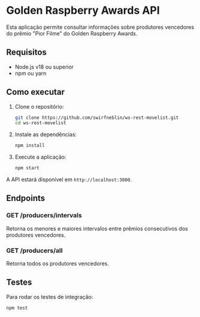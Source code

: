 # Golden Raspberry Awards API

Esta aplicação permite consultar informações sobre produtores vencedores do prêmio "Pior Filme" do Golden Raspberry Awards.

## Requisitos

- Node.js v18 ou superior
- npm ou yarn

## Como executar

1. Clone o repositório:

   ```bash
   git clone https://github.com/swirfneblin/ws-rest-movelist.git
   cd ws-rest-movelist
   ```

2. Instale as dependências:

   ```bash
   npm install
   ```

3. Execute a aplicação:
   ```bash
   npm start
   ```

A API estará disponível em `http://localhost:3000`.

## Endpoints

### GET /producers/intervals

Retorna os menores e maiores intervalos entre prêmios consecutivos dos produtores vencedores.

### GET /producers/all

Retorna todos os produtores vencedores.

## Testes

Para rodar os testes de integração:

```bash
npm test
```
